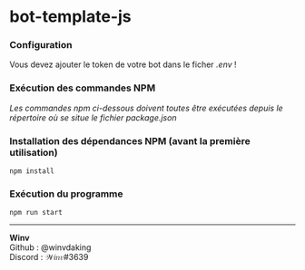 # bot-template-js

### Configuration

Vous devez ajouter le token de votre bot dans le ficher _.env_ !

### Exécution des commandes NPM

_Les commandes npm ci-dessous doivent toutes être exécutées depuis le répertoire où se situe le fichier package.json_

### Installation des dépendances NPM (avant la première utilisation)

`npm install`

### Exécution du programme

`npm run start`

---

**Winv**<br>
Github : @winvdaking<br/>
Discord : 𝒲𝑖𝑛𝑣#3639
